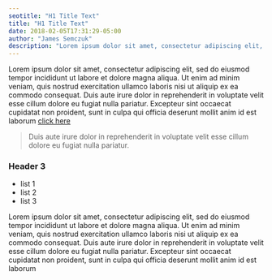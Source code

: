 ```yaml
---
seotitle: "H1 Title Text"
title: "H1 Title Text"
date: 2018-02-05T17:31:29-05:00
author: "James Semczuk"
description: "Lorem ipsum dolor sit amet, consectetur adipiscing elit, sed do eiusmod tempor incididunt ut labore et dolore magna aliqua"
---
```



Lorem ipsum dolor sit amet, consectetur adipiscing elit, sed do eiusmod tempor incididunt ut labore et dolore magna aliqua. Ut enim ad minim veniam, quis nostrud exercitation ullamco laboris nisi ut aliquip ex ea commodo consequat. Duis aute irure dolor in reprehenderit in voluptate velit esse cillum dolore eu fugiat nulla pariatur. Excepteur sint occaecat cupidatat non proident, sunt in culpa qui officia deserunt mollit anim id est laborum [click here](http://www.wikipedia.org)

> Duis aute irure dolor in reprehenderit in voluptate velit esse cillum dolore eu fugiat nulla pariatur.



### Header 3


* list 1
* list 2
* list 3


Lorem ipsum dolor sit amet, consectetur adipiscing elit, sed do eiusmod tempor incididunt ut labore et dolore magna aliqua. Ut enim ad minim veniam, quis nostrud exercitation ullamco laboris nisi ut aliquip ex ea commodo consequat. Duis aute irure dolor in reprehenderit in voluptate velit esse cillum dolore eu fugiat nulla pariatur. Excepteur sint occaecat cupidatat non proident, sunt in culpa qui officia deserunt mollit anim id est laborum


